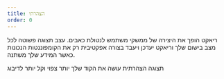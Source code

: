 ```yaml
---
title: הצהרתי
order: 0
---
```


ריאקט הופך את היצירה של ממשקי משתמש לנטולת כאבים. עצב תצוגה פשוטה לכל מצב בישום שלך וריאקט יעדכן ויעבד בצורה אפקטיבית רק את הקומפוננטות הנכונות כאשר המידע שלך משתנה.

תצוגה הצהרתית עושה את הקוד שלך יותר צפוי וקל יותר לדיבוג
